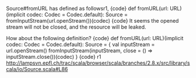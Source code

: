 Source#fromURL has defined as followsr1,
{code}
def fromURL(url: URL)(implicit codec: Codec = Codec.default): Source = 
  fromInputStream(url.openStream())(codec)
{code}
It seems the opened stream will not be closed, and the resource will be leaked.

How about the following definition?
{code}
def fromURL(url: URL)(implicit codec: Codec = Codec.default): Source = {
  val inputStream = url.openStream()
  fromInputStream(inputStream,
                  close = () => inputStream.close())(codec)
}
{code}
r1 http://lampsvn.epfl.ch/trac/scala/browser/scala/branches/2.8.x/src/library/scala/io/Source.scala#L86

